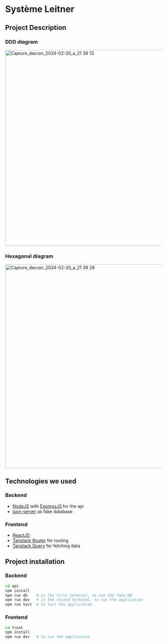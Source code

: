 # Système Leitner

## Project Description

### DDD diagram

<img width="629" alt="Capture_decran_2024-02-20_a_21 39 13" src="https://github.com/mustaphaboudouch/clean-code-leitner/assets/64332287/2f913c3a-694f-4059-a641-76a4189c1e29">

### Hexagonal diagram

<img width="654" alt="Capture_decran_2024-02-20_a_21 39 28" src="https://github.com/mustaphaboudouch/clean-code-leitner/assets/64332287/11f3745f-45ec-4423-9837-b035cb21a0a2">


## Technologies we used

### Backend

- [NodeJS](https://nodejs.org/) with [ExpressJS](https://expressjs.com/) for the api
- [json-server](https://github.com/typicode/json-server/tree/v0) as fake database

### Frontend

- [ReactJS](https://react.dev/)
- [Tanstack Router](https://github.com/TanStack/router) for routing
- [Tanstack Query](https://github.com/TanStack/query) for fetching data

## Project installation

### Backend

```bash
cd api
npm install
npm run db    # in the first terminal, to run the fake DB
npm run dev   # in the second terminal, to run the application
npm run test  # to test the application
```

### Frontend

```bash
cd front
npm install
npm run dev   # to run the application
```
